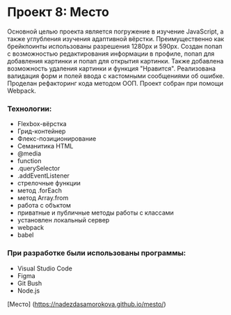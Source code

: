 # Проект 8: Место

Основной целью проекта является погружение в изучение JavaScript, а также углубления изучения адаптивной вёрстки. Преимущественно как брейкпоинты использованы разрешения 1280px и 590px. Создан попап с возможностью редактирования информации в профиле, попап для добавления картинки и попап для открытия картинки. Также добавлена возможность удаления картинки и функция "Нравится". Реализована валидация форм и полей ввода с кастомными сообщениями об ошибке. Проделан рефакторинг кода методом ООП. Проект собран при помощи Webpack.

### Технологии:

* Flexbox-вёрстка
* Грид-контейнер
* Флекс-позиционирование
* Семанитика HTML
* @media
* function
* .querySelector
* .addEventListener
* стрелочные функции
* метод .forEach
* метод Array.from
* работа с объктом
* приватные и публичные методы работы с классами
* установлен локальный сервер
* webpack
* babel

### При разработке были использованы программы:

* Visual Studio Code
* Figma
* Git Bush
* Node.js

[Место] (https://nadezdasamorokova.github.io/mesto/)